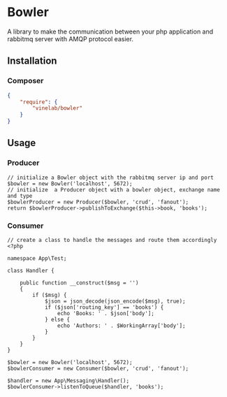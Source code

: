 # Bowler
A library to make the communication between your php application and rabbitmq server with AMQP protocol easier.

## Installation

### Composer
```json
{
    "require": {
        "vinelab/bowler"
    }
}
```

## Usage
### Producer
```
// initialize a Bowler object with the rabbitmq server ip and port
$bowler = new Bowler('localhost', 5672);
// initialize  a Producer object with a bowler object, exchange name and type
$bowlerProducer = new Producer($bowler, 'crud', 'fanout');
return $bowlerProducer->publishToExchange($this->book, 'books');
```

### Consumer

```
// create a class to handle the messages and route them accordingly
<?php

namespace App\Test;

class Handler {

	public function __construct($msg = '')
	{
		if ($msg) {
			$json = json_decode(json_encode($msg), true);
			if ($json['routing_key'] == 'books') {
				echo 'Books: ' . $json['body'];
			} else {
				echo 'Authors: ' . $WorkingArray['body'];
			}
		}
	}
}
```

```
$bowler = new Bowler('localhost', 5672);
$bowlerConsumer = new Consumer($bowler, 'crud', 'fanout');

$handler = new App\Messaging\Handler();
$bowlerConsumer->listenToQueue($handler, 'books');
```

